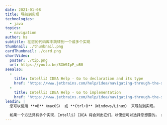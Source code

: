 ```yaml
---
date: 2021-01-08
title: 导航到实现
technologies:
  - java
topics:
  - navigation
author: hs
subtitle: 在您的代码库中跳转到一个或多个实现
thumbnail: ./thumbnail.png
cardThumbnail: ./card.png
shortVideo:
  poster: ./tip.png
  url: https://youtu.be/SXW6IpP_uB0
seealso:
  - 
    title: IntelliJ IDEA Help - Go to declaration and its type
    href: 'https://www.jetbrains.com/help/idea/navigating-through-the-source-code.html#go_to_declaration'
  - 
    title: IntelliJ IDEA Help - Go to implementation
    href: 'https://www.jetbrains.com/help/idea/navigating-through-the-source-code.html#go_to_implementation'
leadin: |
  您可以使用 **⌘B**（macOS） 或 **Ctrl+B**（Windows/Linux） 来导航到实现。

  如果一个方法具有多个实现，IntelliJ IDEA 将会列出它们，以便您可以选择您想要的。 如果只有一个实现，IntelliJ IDEA 将会直接跳转到那里。
---
```


